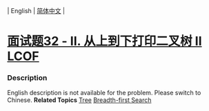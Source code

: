 | English | [简体中文](README.md) |

# [面试题32 - II. 从上到下打印二叉树 II LCOF](https://leetcode-cn.com/problems/cong-shang-dao-xia-da-yin-er-cha-shu-ii-lcof)
 ### Description
English description is not available for the problem. Please switch to Chinese.
**Related Topics**  [Tree](https://leetcode-cn.com/tag/tree) [Breadth-first Search](https://leetcode-cn.com/tag/breadth-first-search) 
